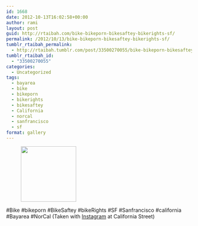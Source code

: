 ```yaml
---
id: 1668
date: 2012-10-13T16:02:58+00:00
author: rami
layout: post
guid: http://rtaibah.com/bike-bikeporn-bikesaftey-bikerights-sf/
permalink: /2012/10/13/bike-bikeporn-bikesaftey-bikerights-sf/
tumblr_rtaibah_permalink:
  - http://rtaibah.tumblr.com/post/33500270055/bike-bikeporn-bikesaftey-bikerights-sf
tumblr_rtaibah_id:
  - "33500270055"
categories:
  - Uncategorized
tags:
  - bayarea
  - bike
  - bikeporn
  - bikerights
  - bikesaftey
  - California
  - norcal
  - sanfrancisco
  - sf
format: gallery
---
```

<div id='gallery-122' class='gallery galleryid-1668 gallery-columns-3 gallery-size-thumbnail'>
  <figure class='gallery-item'> 
  
  <div class='gallery-icon landscape'>
    <a href='http://139.59.20.41/2012/10/13/bike-bikeporn-bikesaftey-bikerights-sf/attachment/1669/'><img width="150" height="150" src="http://139.59.20.41/wp-content/uploads/2012/10/tumblr_mbu9wyVtFA1qb4qlko1_1280-150x150.jpg" class="attachment-thumbnail size-thumbnail" alt="" srcset="http://139.59.20.41/wp-content/uploads/2012/10/tumblr_mbu9wyVtFA1qb4qlko1_1280-150x150.jpg 150w, http://139.59.20.41/wp-content/uploads/2012/10/tumblr_mbu9wyVtFA1qb4qlko1_1280-300x300.jpg 300w, http://139.59.20.41/wp-content/uploads/2012/10/tumblr_mbu9wyVtFA1qb4qlko1_1280-100x100.jpg 100w, http://139.59.20.41/wp-content/uploads/2012/10/tumblr_mbu9wyVtFA1qb4qlko1_1280.jpg 612w" sizes="100vw" /></a>
  </div></figure>
</div>

#Bike #bikeporn #BikeSaftey #bikeRights #SF #Sanfrancisco #california #Bayarea #NorCal (Taken with [Instagram](http://instagram.com) at California Street)